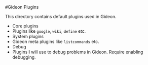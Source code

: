 #Gideon Plugins

This directory contains default plugins used in Gideon.

- Core plugins
 - Plugins like `google`, `wiki`, `define` etc.
- System plugins
 - Gideon meta plugins like `listcommands` etc.
- Debug
 - Plugins I will use to debug problems in Gideon. Require enabling debugging.
